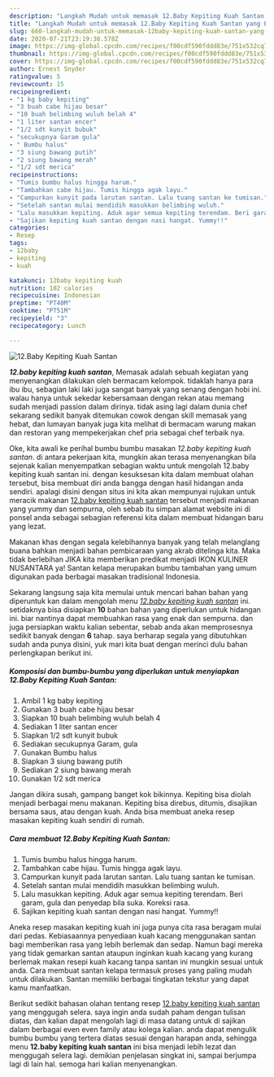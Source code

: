```yaml
---
description: "Langkah Mudah untuk memasak 12.Baby Kepiting Kuah Santan yang Enak"
title: "Langkah Mudah untuk memasak 12.Baby Kepiting Kuah Santan yang Enak"
slug: 660-langkah-mudah-untuk-memasak-12baby-kepiting-kuah-santan-yang-enak
date: 2020-07-21T23:19:38.578Z
image: https://img-global.cpcdn.com/recipes/f00cdf590fddd83e/751x532cq70/12baby-kepiting-kuah-santan-foto-resep-utama.jpg
thumbnail: https://img-global.cpcdn.com/recipes/f00cdf590fddd83e/751x532cq70/12baby-kepiting-kuah-santan-foto-resep-utama.jpg
cover: https://img-global.cpcdn.com/recipes/f00cdf590fddd83e/751x532cq70/12baby-kepiting-kuah-santan-foto-resep-utama.jpg
author: Ernest Snyder
ratingvalue: 5
reviewcount: 15
recipeingredient:
- "1 kg baby kepiting"
- "3 buah cabe hijau besar"
- "10 buah belimbing wuluh belah 4"
- "1 liter santan encer"
- "1/2 sdt kunyit bubuk"
- "secukupnya Garam gula"
- " Bumbu halus"
- "3 siung bawang putih"
- "2 siung bawang merah"
- "1/2 sdt merica"
recipeinstructions:
- "Tumis bumbu halus hingga harum."
- "Tambahkan cabe hijau. Tumis hingga agak layu."
- "Campurkan kunyit pada larutan santan. Lalu tuang santan ke tumisan."
- "Setelah santan mulai mendidih masukkan belimbing wuluh."
- "Lalu masukkan kepiting. Aduk agar semua kepiting terendam. Beri garam, gula dan penyedap bila suka. Koreksi rasa."
- "Sajikan kepiting kuah santan dengan nasi hangat. Yummy!!"
categories:
- Resep
tags:
- 12baby
- kepiting
- kuah

katakunci: 12baby kepiting kuah 
nutrition: 102 calories
recipecuisine: Indonesian
preptime: "PT40M"
cooktime: "PT51M"
recipeyield: "3"
recipecategory: Lunch

---
```



![12.Baby Kepiting Kuah Santan](https://img-global.cpcdn.com/recipes/f00cdf590fddd83e/751x532cq70/12baby-kepiting-kuah-santan-foto-resep-utama.jpg)

<b><i>12.baby kepiting kuah santan</i></b>, Memasak adalah sebuah kegiatan yang menyenangkan dilakukan oleh bermacam kelompok. tidaklah hanya para ibu ibu, sebagian laki laki juga sangat banyak yang senang dengan hobi ini. walau hanya untuk sekedar kebersamaan dengan rekan atau memang sudah menjadi passion dalam dirinya. tidak asing lagi dalam dunia chef sekarang sedikit banyak ditemukan cowok dengan skill memasak yang hebat, dan lumayan banyak juga kita melihat di bermacam warung makan dan restoran yang mempekerjakan chef pria sebagai chef terbaik nya.

Oke, kita awali ke perihal bumbu bumbu masakan <i>12.baby kepiting kuah santan</i>. di antara pekerjaan kita, mungkin akan terasa menyenangkan bila sejenak kalian menyempatkan sebagian waktu untuk mengolah 12.baby kepiting kuah santan ini. dengan kesuksesan kita dalam membuat olahan tersebut, bisa membuat diri anda bangga dengan hasil hidangan anda sendiri. apalagi disini dengan situs ini kita akan mempunyai rujukan untuk meracik makanan <u>12.baby kepiting kuah santan</u> tersebut menjadi makanan yang yummy dan sempurna, oleh sebab itu simpan alamat website ini di ponsel anda sebagai sebagian referensi kita dalam membuat hidangan baru yang lezat.

Makanan khas dengan segala kelebihannya banyak yang telah melanglang buana bahkan menjadi bahan pembicaraan yang akrab ditelinga kita. Maka tidak berlebihan JIKA kita memberikan predikat menjadi IKON KULINER NUSANTARA ya! Santan kelapa merupakan bumbu tambahan yang umum digunakan pada berbagai masakan tradisional Indonesia.


Sekarang langsung saja kita memulai untuk mencari bahan bahan yang diperuntuk kan dalam mengolah menu <u><i>12.baby kepiting kuah santan</i></u> ini. setidaknya bisa disiapkan <b>10</b> bahan bahan yang diperlukan untuk hidangan ini. biar nantinya dapat membuahkan rasa yang enak dan sempurna. dan juga persiapkan waktu kalian sebentar, sebab anda akan memprosesnya sedikit banyak dengan <b>6</b> tahap. saya berharap segala yang dibutuhkan sudah anda punya disini, yuk mari kita buat dengan merinci dulu bahan perlengkapan berikut ini.

<!--inarticleads1-->

##### Komposisi dan bumbu-bumbu yang diperlukan untuk menyiapkan 12.Baby Kepiting Kuah Santan:

1. Ambil 1 kg baby kepiting
1. Gunakan 3 buah cabe hijau besar
1. Siapkan 10 buah belimbing wuluh belah 4
1. Sediakan 1 liter santan encer
1. Siapkan 1/2 sdt kunyit bubuk
1. Sediakan secukupnya Garam, gula
1. Gunakan  Bumbu halus
1. Siapkan 3 siung bawang putih
1. Sediakan 2 siung bawang merah
1. Gunakan 1/2 sdt merica


Jangan dikira susah, gampang banget kok bikinnya. Kepiting bisa diolah menjadi berbagai menu makanan. Kepiting bisa direbus, ditumis, disajikan bersama saus, atau dengan kuah. Anda bisa membuat aneka resep masakan kepiting kuah sendiri di rumah. 

<!--inarticleads2-->

##### Cara membuat 12.Baby Kepiting Kuah Santan:

1. Tumis bumbu halus hingga harum.
1. Tambahkan cabe hijau. Tumis hingga agak layu.
1. Campurkan kunyit pada larutan santan. Lalu tuang santan ke tumisan.
1. Setelah santan mulai mendidih masukkan belimbing wuluh.
1. Lalu masukkan kepiting. Aduk agar semua kepiting terendam. Beri garam, gula dan penyedap bila suka. Koreksi rasa.
1. Sajikan kepiting kuah santan dengan nasi hangat. Yummy!!


Aneka resep masakan kepiting kuah ini juga punya cita rasa beragam mulai dari pedas. Kebiasaannya penyediaan kuah kacang menggunakan santan bagi memberikan rasa yang lebih berlemak dan sedap. Namun bagi mereka yang tidak gemarkan santan ataupun inginkan kuah kacang yang kurang berlemak makan resepi kuah kacang tanpa santan ini mungkin sesuai untuk anda. Cara membuat santan kelapa termasuk proses yang paling mudah untuk dilakukan. Santan memiliki berbagai tingkatan tekstur yang dapat kamu manfaatkan. 

Berikut sedikit bahasan olahan tentang resep <u>12.baby kepiting kuah santan</u> yang menggugah selera. saya ingin anda sudah paham dengan tulisan diatas, dan kalian dapat mengolah lagi di masa datang untuk di sajikan dalam berbagai even even family atau kolega kalian. anda dapat mengulik bumbu bumbu yang tertera diatas sesuai dengan harapan anda, sehingga menu <b>12.baby kepiting kuah santan</b> ini bisa menjadi lebih lezat dan menggugah selera lagi. demikian penjelasan singkat ini, sampai berjumpa lagi di lain hal. semoga hari kalian menyenangkan.
